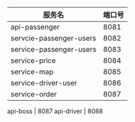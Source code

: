 服务名 | 端口号
------ | -----
api-passenger | 8081
servcie-passenger-users | 8082
service-passenger-users | 8083
service-price | 8084
service-map | 8085
service-driver-user | 8086
service-order | 8087

api-boss | 8087
api-driver | 8088